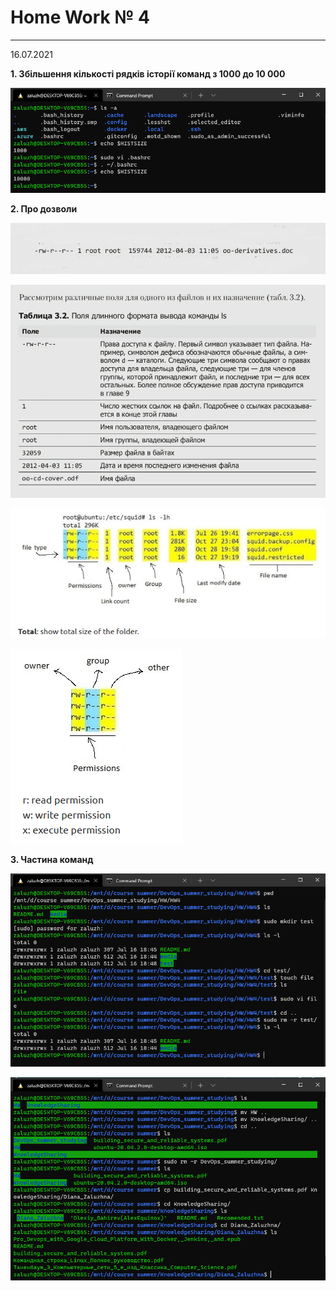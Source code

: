 # Home Work № 4
---
16.07.2021  

**1. Збільшення кількості рядків історії команд з 1000 до 10 000**  

![1](./media/1.png)  

**2. Про дозволи**  

![2](./media/2.jpg)  

![3](./media/3.jpg)  

![3](./media/2.png)  

![3](./media/3.png)  

**3. Частина команд**  
  
 ![3](./media/4.png)  
 
  ![3](./media/5.png)